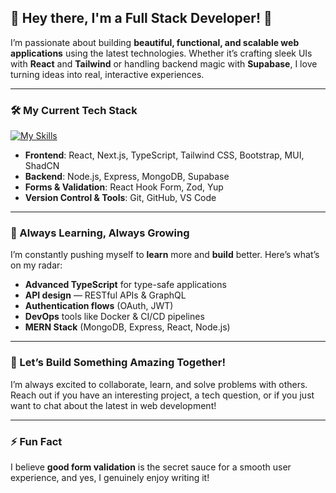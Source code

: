 ## 👋 Hey there, I'm a Full Stack Developer! 🚀

I’m passionate about building **beautiful, functional, and scalable web applications** using the latest technologies. Whether it’s crafting sleek UIs with **React** and **Tailwind** or handling backend magic with **Supabase**, I love turning ideas into real, interactive experiences.

---

### 🛠 My Current Tech Stack

[![My Skills](https://skillicons.dev/icons?i=html,css,js,ts,react,nextjs,tailwind,bootstrap,mui,github,supabase,mongodb,express,react,nodejs)](https://skillicons.dev)

- **Frontend**: React, Next.js, TypeScript, Tailwind CSS, Bootstrap, MUI, ShadCN  
- **Backend**: Node.js, Express, MongoDB, Supabase  
- **Forms & Validation**: React Hook Form, Zod, Yup  
- **Version Control & Tools**: Git, GitHub, VS Code  

---

### 🌱 Always Learning, Always Growing

I’m constantly pushing myself to **learn** more and **build** better. Here’s what’s on my radar:

- **Advanced TypeScript** for type-safe applications
- **API design** — RESTful APIs & GraphQL
- **Authentication flows** (OAuth, JWT)
- **DevOps** tools like Docker & CI/CD pipelines
- **MERN Stack** (MongoDB, Express, React, Node.js)  

---

### 🎯 Let’s Build Something Amazing Together!

I’m always excited to collaborate, learn, and solve problems with others. Reach out if you have an interesting project, a tech question, or if you just want to chat about the latest in web development!

---

### ⚡ Fun Fact

I believe **good form validation** is the secret sauce for a smooth user experience, and yes, I genuinely enjoy writing it!

